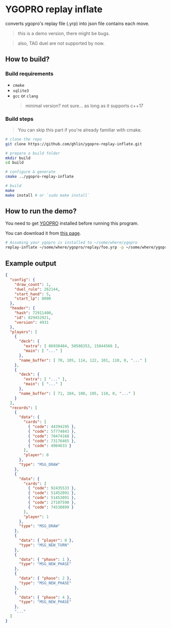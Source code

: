 # YGOPRO replay inflate

converts ygopro's replay file (.yrp) into json file contains each move.

> this is a demo version, there might be bugs.

> also, TAG duel are not supported by now.

## How to build?

### Build requirements

- `cmake`
- `sqlite3`
- `gcc` or `clang`
  > minimal version? not sure... as long as it supports c++17

### Build steps

> You can skip this part if you're already familiar with cmake.

``` bash
# clone the repo
git clone https://github.com/ghlin/ygopro-replay-inflate.git

# prepare a build folder
mkdir build
cd build

# configure & generate
cmake ../ygopro-replay-inflate

# build
make
make install # or `sudo make install`

```

## How to run the demo?

You need to get [YGOPRO](https://github.com/moecube/ygopro) installed before running this program. 

You can download it from [this page](https://github.com/moecube/ygopro/releases).

``` bash
# Assuming your ygopro is installed to ~/some/where/ygopro
replay-inflate ~/some/where/ygopro/replay/foo.yrp -p ~/some/where/ygopro -o out.json
```

## Example output

``` json
{
  "config": {
    "draw_count": 1,
    "duel_rule": 262144,
    "start_hand": 5,
    "start_lp": 8000
  },
  "header": {
    "hash": 72911400,
    "id": 829452921,
    "version": 4931
  },
  "players": [
    {
      "deck": {
        "extra": [ 86938484, 50588353, 15844566 ],
        "main": [ "..." ]
      },
      "name_buffer": [ 70, 105, 114, 122, 101, 110, 0, "..." ]
    },
    {
      "deck": {
        "extra": [ "..." ],
        "main": [ "..." ]
      },
      "name_buffer": [ 71, 104, 108, 105, 110, 0, "..." ]
    }
  ],
  "records": [
    {
      "data": {
        "cards": [
          { "code": 44394295 },
          { "code": 57774843 },
          { "code": 78474168 },
          { "code": 73176465 },
          { "code": 4904633 }
        ],
        "player": 0
      },
      "type": "MSG_DRAW"
    },
    {
      "data": {
        "cards": [
          { "code": 92435533 },
          { "code": 51452091 },
          { "code": 51452091 },
          { "code": 27107590 },
          { "code": 74530899 }
        ],
        "player": 1
      },
      "type": "MSG_DRAW"
    },
    {
      "data": { "player": 0 },
      "type": "MSG_NEW_TURN"
    },
    {
      "data": { "phase": 1 },
      "type": "MSG_NEW_PHASE"
    },
    {
      "data": { "phase": 2 },
      "type": "MSG_NEW_PHASE"
    },
    {
      "data": { "phase": 4 },
      "type": "MSG_NEW_PHASE"
    },
    "..."
  ]
}
